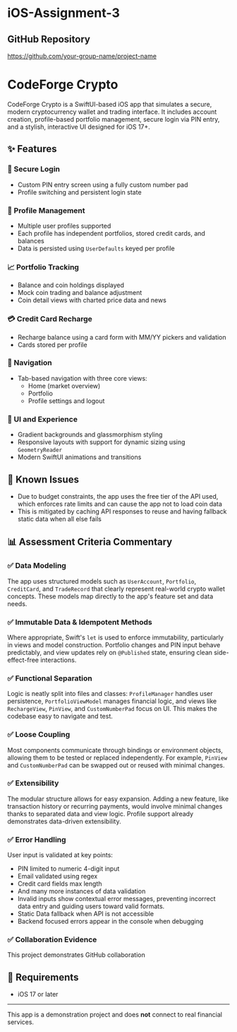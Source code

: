 # iOS-Assignment-3
## GitHub Repository
https://github.com/your-group-name/project-name


# CodeForge Crypto

CodeForge Crypto is a SwiftUI-based iOS app that simulates a secure, modern cryptocurrency wallet and trading interface. It includes account creation, profile-based portfolio management, secure login via PIN entry, and a stylish, interactive UI designed for iOS 17+.

## ✨ Features

### 🔐 Secure Login
- Custom PIN entry screen using a fully custom number pad
- Profile switching and persistent login state

### 👤 Profile Management
- Multiple user profiles supported
- Each profile has independent portfolios, stored credit cards, and balances
- Data is persisted using `UserDefaults` keyed per profile

### 📈 Portfolio Tracking
- Balance and coin holdings displayed
- Mock coin trading and balance adjustment
- Coin detail views with charted price data and news

### 💳 Credit Card Recharge
- Recharge balance using a card form with MM/YY pickers and validation
- Cards stored per profile

### 🧭 Navigation
- Tab-based navigation with three core views:
  - Home (market overview)
  - Portfolio
  - Profile settings and logout

### 🎨 UI and Experience
- Gradient backgrounds and glassmorphism styling
- Responsive layouts with support for dynamic sizing using `GeometryReader`
- Modern SwiftUI animations and transitions

## 🧪 Known Issues
- Due to budget constraints, the app uses the free tier of the API used, which enforces rate limits and can cause the app not to load coin data
- This is mitigated by caching API responses to reuse and having fallback static data when all else fails 

## 📊 Assessment Criteria Commentary

### ✅ Data Modeling
The app uses structured models such as `UserAccount`, `Portfolio`, `CreditCard`, and `TradeRecord` that clearly represent real-world crypto wallet concepts. These models map directly to the app's feature set and data needs.

### ✅ Immutable Data & Idempotent Methods
Where appropriate, Swift's `let` is used to enforce immutability, particularly in views and model construction. Portfolio changes and PIN input behave predictably, and view updates rely on `@Published` state, ensuring clean side-effect-free interactions.

### ✅ Functional Separation
Logic is neatly split into files and classes: `ProfileManager` handles user persistence, `PortfolioViewModel` manages financial logic, and views like `RechargeView`, `PinView`, and `CustomNumberPad` focus on UI. This makes the codebase easy to navigate and test.

### ✅ Loose Coupling
Most components communicate through bindings or environment objects, allowing them to be tested or replaced independently. For example, `PinView` and `CustomNumberPad` can be swapped out or reused with minimal changes.

### ✅ Extensibility
The modular structure allows for easy expansion. Adding a new feature, like transaction history or recurring payments, would involve minimal changes thanks to separated data and view logic. Profile support already demonstrates data-driven extensibility.

### ✅ Error Handling
User input is validated at key points:
- PIN limited to numeric 4-digit input
- Email validated using regex
- Credit card fields max length
- And many more instances of data validation
- Invalid inputs show contextual error messages, preventing incorrect data entry and guiding users toward valid formats.
- Static Data fallback when API is not accessible
- Backend focused errors appear in the console when debugging


### ✅ Collaboration Evidence
This project demonstrates GitHub collaboration 

## 📱 Requirements
- iOS 17 or later

---

This app is a demonstration project and does **not** connect to real financial services.
